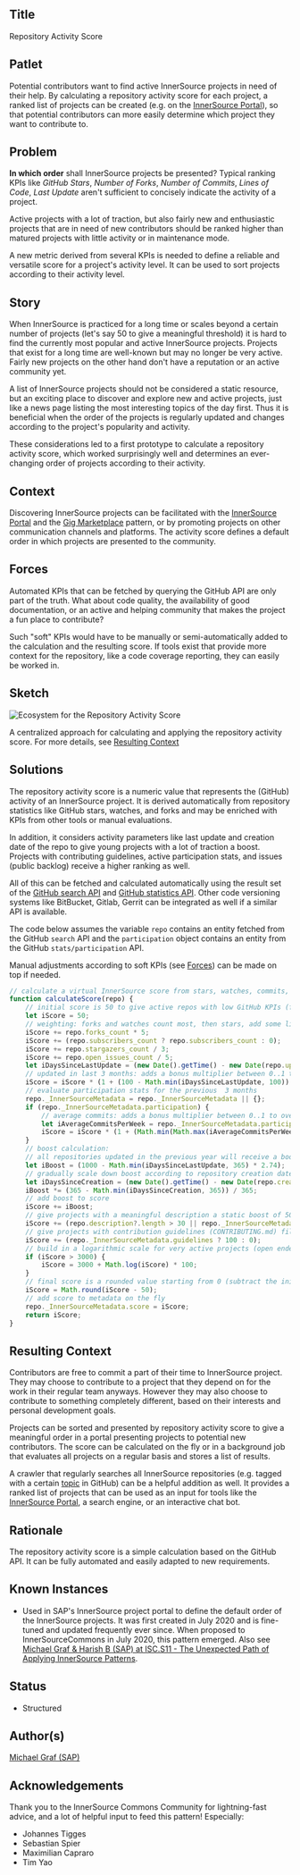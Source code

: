 ## Title

Repository Activity Score

## Patlet

Potential contributors want to find active InnerSource projects in need of their help. By calculating a repository activity score for each project, a ranked list of projects can be created (e.g. on the [InnerSource Portal](innersource-portal.md)), so that potential contributors can more easily determine which project they want to contribute to.

## Problem

**In which order** shall InnerSource projects be presented? Typical ranking KPIs like *GitHub Stars*, *Number of Forks*, *Number of Commits*, *Lines of Code*,  *Last Update* aren't sufficient to concisely indicate the activity of a project.

Active projects with a lot of traction, but also fairly new and enthusiastic projects that are in need of new contributors should be ranked higher than matured projects with little activity or in maintenance mode.

A new metric derived from several KPIs is needed to define a reliable and versatile score for a project's activity level.
It can be used to sort projects according to their activity level.

## Story

When InnerSource is practiced for a long time or scales beyond a certain number of projects (let's say 50 to give a meaningful threshold) it is hard to find the currently most popular and active InnerSource projects. Projects that exist for a long time are well-known but may no longer be very active. Fairly new projects on the other hand don't have a reputation or an active community yet.

A list of InnerSource projects should not be considered a static resource, but an exciting place to discover and explore new and active projects, just like a news page listing the most interesting topics of the day first. Thus it is beneficial when the order of the projects is regularly updated and changes according to the project's popularity and activity.

These considerations led to a first prototype to calculate a repository activity score, which worked surprisingly well and determines an ever-changing order of projects according to their activity.

## Context

Discovering InnerSource projects can be facilitated with the [InnerSource Portal](innersource-portal.md) and the [Gig Marketplace](gig-marketplace.md) pattern, or by promoting projects on other communication channels and platforms. The activity score defines a default order in which projects are presented to the community.

## Forces

Automated KPIs that can be fetched by querying the GitHub API are only part of the truth. What about code quality, the availability of good documentation, or an active and helping community that makes the project a fun place to contribute?

Such "soft" KPIs would have to be manually or semi-automatically added to the calculation and the resulting score. If tools exist that provide more context for the repository, like a code coverage reporting, they can easily be worked in.

## Sketch

![Ecosystem for the Repository Activity Score](../../assets/img/repository_activity_score.png)

A centralized approach for calculating and applying the repository activity score. For more details, see [Resulting Context](#resulting-context)

## Solutions

The repository activity score is a numeric value that represents the (GitHub) activity of an InnerSource project. It is derived automatically from repository statistics like GitHub stars, watches, and forks and may be enriched with KPIs from other tools or manual evaluations.

In addition, it considers activity parameters like last update and creation date of the repo to give young projects with a lot of traction a boost.
Projects with contributing guidelines, active participation stats, and issues (public backlog) receive a higher ranking as well.

All of this can be fetched and calculated automatically using the result set of the [GitHub search API](https://developer.github.com/v3/search/#search-repositories) and [GitHub statistics API](https://developer.github.com/v3/repos/statistics/). Other code versioning systems like BitBucket, Gitlab, Gerrit can be integrated as well if a similar API is available.

The code below assumes the variable `repo` contains an entity fetched from the GitHub `search` API and the `participation` object contains an entity from the GitHub `stats/participation` API.

Manual adjustments according to soft KPIs (see [Forces](#forces)) can be made on top if needed.

``` javascript
// calculate a virtual InnerSource score from stars, watches, commits, and issues
function calculateScore(repo) {
    // initial score is 50 to give active repos with low GitHub KPIs (forks, watchers, stars) a better starting point
    let iScore = 50;
    // weighting: forks and watches count most, then stars, add some little score for open issues, too
    iScore += repo.forks_count * 5;
    iScore += (repo.subscribers_count ? repo.subscribers_count : 0);
    iScore += repo.stargazers_count / 3;
    iScore += repo.open_issues_count / 5;
    let iDaysSinceLastUpdate = (new Date().getTime() - new Date(repo.updated_at).getTime()) / 1000 / 86400;
    // updated in last 3 months: adds a bonus multiplier between 0..1 to overall score (1 = updated today, 0 = updated more than 100 days ago)
    iScore = iScore * (1 + (100 - Math.min(iDaysSinceLastUpdate, 100)) / 100);
    // evaluate participation stats for the previous  3 months
    repo._InnerSourceMetadata = repo._InnerSourceMetadata || {};
    if (repo._InnerSourceMetadata.participation) {
        // average commits: adds a bonus multiplier between 0..1 to overall score (1 = >10 commits per week, 0 = less than 3 commits per week)
        let iAverageCommitsPerWeek = repo._InnerSourceMetadata.participation.slice(13).reduce((a, b) => a + b) / 13;
        iScore = iScore * (1 + (Math.min(Math.max(iAverageCommitsPerWeek - 3, 0), 7)) / 7);
    }
    // boost calculation:
    // all repositories updated in the previous year will receive a boost of maximum 1000 declining by days since last update
    let iBoost = (1000 - Math.min(iDaysSinceLastUpdate, 365) * 2.74);
    // gradually scale down boost according to repository creation date to mix with "real" engagement stats
    let iDaysSinceCreation = (new Date().getTime() - new Date(repo.created_at).getTime()) / 1000 / 86400;
    iBoost *= (365 - Math.min(iDaysSinceCreation, 365)) / 365;
    // add boost to score
    iScore += iBoost;
    // give projects with a meaningful description a static boost of 50
    iScore += (repo.description?.length > 30 || repo._InnerSourceMetadata.motivation?.length > 30 ? 50 : 0);
    // give projects with contribution guidelines (CONTRIBUTING.md) file a static boost of 100
    iScore += (repo._InnerSourceMetadata.guidelines ? 100 : 0);
    // build in a logarithmic scale for very active projects (open ended but stabilizing around 5000)
    if (iScore > 3000) {
        iScore = 3000 + Math.log(iScore) * 100;
    }
    // final score is a rounded value starting from 0 (subtract the initial value)
    iScore = Math.round(iScore - 50);
    // add score to metadata on the fly
    repo._InnerSourceMetadata.score = iScore;
    return iScore;
}
```

## Resulting Context

Contributors are free to commit a part of their time to InnerSource project. They may choose to contribute to a project that they depend on for the work in their regular team anyways. However they may also choose to contribute to something completely different, based on their interests and personal development goals.

Projects can be sorted and presented by repository activity score to give a meaningful order in a portal presenting projects to potential new contributors. The score can be calculated on the fly or in a background job that evaluates all projects on a regular basis and stores a list of results.

A crawler that regularly searches all InnerSource repositories (e.g. tagged with a certain [topic](https://github.com/topics) in GitHub) can be a helpful addition as well. It provides a ranked list of projects that can be used as an input for tools like the [InnerSource Portal](innersource-portal.md), a search engine, or an interactive chat bot.

## Rationale

The repository activity score is a simple calculation based on the GitHub API. It can be fully automated and easily adapted to new requirements.

## Known Instances

* Used in SAP's InnerSource project portal to define the default order of the InnerSource projects. It was first created in July 2020 and is fine-tuned and updated frequently ever since. When proposed to InnerSourceCommons in July 2020, this pattern emerged. Also see [Michael Graf & Harish B (SAP) at ISC.S11 - The Unexpected Path of Applying InnerSource Patterns](https://www.youtube.com/watch?v=6r9QOw9dcQo&list=PLCH-i0B0otNQZQt_QzGR9Il_kE4C6cQRy&index=6).

## Status

* Structured

## Author(s)

[Michael Graf (SAP)](mailto:mi.graf@sap.com)

## Acknowledgements

Thank you to the InnerSource Commons Community for lightning-fast advice, and a lot of helpful input to feed this pattern! Especially:

* Johannes Tigges
* Sebastian Spier
* Maximilian Capraro
* Tim Yao
